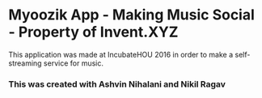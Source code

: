 # Myoozik App - Making Music Social - Property of Invent.XYZ

This application was made at IncubateHOU 2016 in order to make a self-streaming service for music.

### This was created with Ashvin Nihalani and Nikil Ragav
